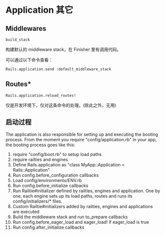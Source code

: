 # Application 其它

## Middlewares

`build_stack`

构建默认的 middleware stack，在 Finisher 里有调用代码。

可以通过以下命令查看：

```
Rails.application.send :default_middleware_stack
```

## Routes*

`Rails.application.reload_routes!`

仅是开发环境下，仅对这条命令的处理。(除此之外，无用)

## 启动过程

The application is also responsible for setting up and executing the booting
process. From the moment you require "config/application.rb" in your app,
the booting process goes like this:

  1)  require "config/boot.rb" to setup load paths<br>
  2)  require railties and engines<br>
  3)  Define Rails.application as "class MyApp::Application < Rails::Application"<br>
  4)  Run config.before_configuration callbacks<br>
  5)  Load config/environments/ENV.rb<br>
  6)  Run config.before_initialize callbacks<br>
  7)  Run Railtie#initializer defined by railties, engines and application.
      One by one, each engine sets up its load paths, routes and runs its config/initializers/* files.<br>
  8)  Custom Railtie#initializers added by railties, engines and applications are executed<br>
  9)  Build the middleware stack and run to_prepare callbacks<br>
  10) Run config.before_eager_load and eager_load! if eager_load is true<br>
  11) Run config.after_initialize callbacks

